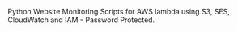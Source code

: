 Python Website Monitoring Scripts for AWS lambda using S3, SES, CloudWatch and IAM - Password Protected.
